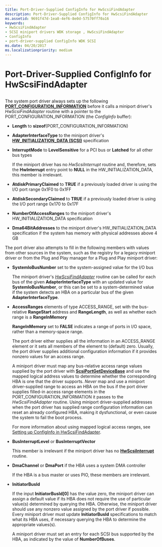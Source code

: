 ```yaml
---
title: Port-Driver-Supplied ConfigInfo for HwScsiFindAdapter
description: Port-Driver-Supplied ConfigInfo for HwScsiFindAdapter
ms.assetid: 9691f47d-1ea8-4ef6-8e0d-57570ff70a16
keywords:
- HwScsiFindAdapter
- SCSI miniport drivers WDK storage , HwScsiFindAdapter
- ConfigInfo
- port-driver-supplied ConfigInfo WDK SCSI
ms.date: 04/20/2017
ms.localizationpriority: medium
---
```


# Port-Driver-Supplied ConfigInfo for HwScsiFindAdapter


## <span id="ddk_port_driver_supplied_configinfo_for_hwscsifindadapter_kg"></span><span id="DDK_PORT_DRIVER_SUPPLIED_CONFIGINFO_FOR_HWSCSIFINDADAPTER_KG"></span>


The system port driver always sets up the following [**PORT\_CONFIGURATION\_INFORMATION**](/windows-hardware/drivers/ddi/srb/ns-srb-_port_configuration_information) before it calls a miniport driver's *HwScsiFindAdapter* routine with a pointer to the PORT\_CONFIGURATION\_INFORMATION (the *ConfigInfo* buffer):

-   **Length** to **sizeof**(PORT\_CONFIGURATION\_INFORMATION)

-   **AdapterInterfaceType** to the miniport driver's [**HW\_INITIALIZATION\_DATA (SCSI)**](/windows-hardware/drivers/ddi/srb/ns-srb-_hw_initialization_data) specification

-   **InterruptMode** to **LevelSensitive** for a PCI bus or **Latched** for all other bus types

    If the miniport driver has no *HwScsiInterrupt* routine and, therefore, sets the **HwInterrupt** entry point to **NULL** in the HW\_INITIALIZATION\_DATA, this member is irrelevant.

-   **AtdiskPrimaryClaimed** to **TRUE** if a previously loaded driver is using the I/O port range 0x1F0 to 0x1FF

-   **AtdiskSecondaryClaimed** to **TRUE** if a previously loaded driver is using the I/O port range 0x170 to 0x17F

-   **NumberOfAccessRanges** to the miniport driver's HW\_INITIALIZATION\_DATA specification

-   **Dma64BitAddresses** to the miniport driver's HW\_INITIALIZATION\_DATA specification if the system has memory with physical addresses above 4 GB

The port driver also attempts to fill in the following members with values from other sources in the system, such as the registry for a legacy miniport driver or from the Plug and Play manager for a Plug and Play miniport driver:

-   **SystemIoBusNumber** set to the system-assigned value for the I/O bus

    The miniport driver's [*HwScsiFindAdapter*](/previous-versions/windows/hardware/drivers/ff557300(v=vs.85)) routine can be called for each bus of the given **AdapterInterfaceType** with an updated value for **SystemIoBusNumber**, or this can be set to a system-determined value if the system detects an HBA on a particular bus of the given **AdapterInterfaceType**.

-   **AccessRanges** elements of type ACCESS\_RANGE, set with the bus-relative **RangeStart** address and **RangeLength**, as well as whether each range is a **RangeInMemory**

    **RangeInMemory** set to **FALSE** indicates a range of ports in I/O space, rather than a memory-space range.

    The port driver either supplies all the information in an ACCESS\_RANGE element or it sets all members of the element to (default) zero. Usually, the port driver supplies additional configuration information if it provides nonzero values for an access range.

    A miniport driver must map any bus-relative access range values supplied by the port driver with [**ScsiPortGetDeviceBase**](/windows-hardware/drivers/ddi/srb/nf-srb-scsiportgetdevicebase) and use the mapped logical address values to determine whether the corresponding HBA is one that the driver supports. *Never* map and use a miniport driver-supplied range to access an HBA on the bus if the port driver supplies filled-in access range elements in the PORT\_CONFIGURATION\_INFORMATION it passes to the *HwScsiFindAdapter* routine. Using miniport driver-supplied addresses when the port driver has supplied range configuration information can reset an already configured HBA, making it dysfunctional, or even cause the system to fail the boot process.

    For more information about using mapped logical access ranges, see [Setting up ConfigInfo in HwScsiFindAdapter](setting-up-configinfo-in-hwscsifindadapter.md).

-   **BusInterruptLevel** or **BusInterruptVector**

    This member is irrelevant if the miniport driver has no [**HwScsiInterrupt**](/previous-versions/windows/hardware/drivers/ff557312(v=vs.85)) routine.

-   **DmaChannel** or **DmaPort** if the HBA uses a system DMA controller

    If the HBA is a bus master or uses PIO, these members are irrelevant.

-   **InitiatorBusId**

    If the input **InitiatorBusId\[0\]** has the value zero, the miniport driver can assign a default value if its HBA does not require the use of particular value(s) determined by querying the HBA. Otherwise, the miniport driver should use any nonzero value assigned by the port driver if possible. Every miniport driver must update **InitiatorBusId** specifications to match what its HBA uses, if necessary querying the HBA to determine the appropriate values(s).

    A miniport driver must set an entry for each SCSI bus supported by the HBA, as indicated by the value of **NumberOfBuses**.

 

